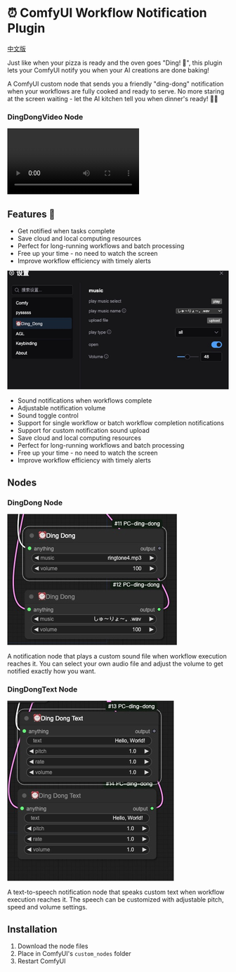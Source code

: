 # ⏰ ComfyUI Workflow Notification Plugin 
[中文版](./readme.zh.md)


Just like when your pizza is ready and the oven goes "Ding! 🍕", this plugin lets your ComfyUI notify you when your AI creations are done baking! 

A ComfyUI custom node that sends you a friendly "ding-dong" notification when your workflows are fully cooked and ready to serve. No more staring at the screen waiting - let the AI kitchen tell you when dinner's ready! 👨‍🍳
### DingDongVideo Node

![dingdong](./image/demo.mp4)

## Features 🌟

- Get notified when tasks complete
- Save cloud and local computing resources
- Perfect for long-running workflows and batch processing
- Free up your time - no need to watch the screen
- Improve workflow efficiency with timely alerts




![setting](./image/setting1.jpg)

- Sound notifications when workflows complete
- Adjustable notification volume 
- Sound toggle control
- Support for single workflow or batch workflow completion notifications
- Support for custom notification sound upload
- Save cloud and local computing resources
- Perfect for long-running workflows and batch processing
- Free up your time - no need to watch the screen
- Improve workflow efficiency with timely alerts

## Nodes

### DingDong Node

![dingdong](./image/node1.jpg)

A notification node that plays a custom sound file when workflow execution reaches it. You can select your own audio file and adjust the volume to get notified exactly how you want.

### DingDongText Node

![dingdong](./image/node2.jpg)

A text-to-speech notification node that speaks custom text when workflow execution reaches it. The speech can be customized with adjustable pitch, speed and volume settings.


## Installation

1. Download the node files
2. Place in ComfyUI's `custom_nodes` folder
3. Restart ComfyUI
